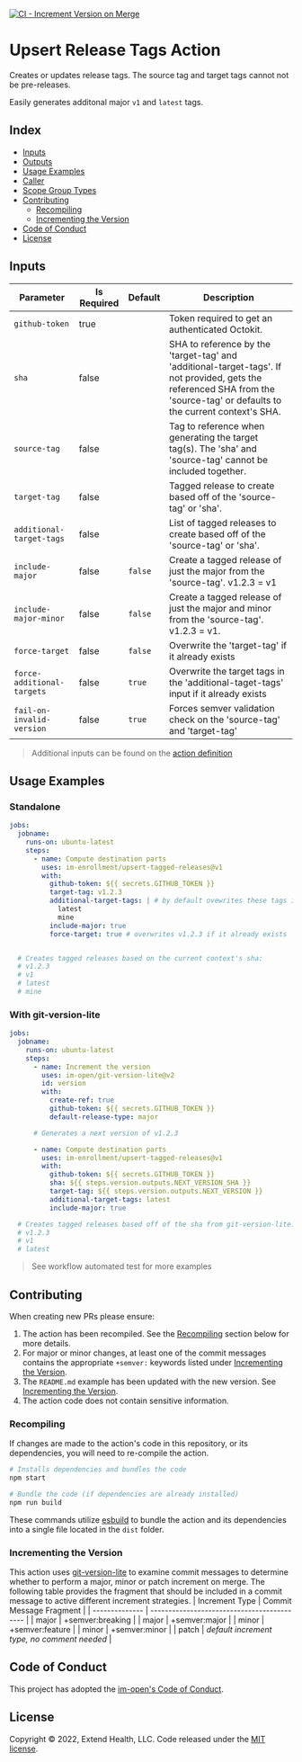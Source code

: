 [![CI - Increment Version on Merge](https://github.com/im-enrollment/upsert-tagged-releases-action/actions/workflows/increment-version-on-merge.yml/badge.svg)](https://github.com/im-enrollment/upsert-tagged-releases-action/actions/workflows/increment-version-on-merge.yml)

# Upsert Release Tags Action

Creates or updates release tags. The source tag and target tags cannot not be pre-releases.

Easily generates additonal major `v1` and `latest` tags.

## Index

- [Inputs](#inputs)
- [Outputs](#outputs)
- [Usage Examples](#usage-examples)
- [Caller](#caller)
- [Scope Group Types](#scope-group-types)
- [Contributing](#contributing)
  - [Recompiling](#recompiling)
  - [Incrementing the Version](#incrementing-the-version)
- [Code of Conduct](#code-of-conduct)
- [License](#license)

## Inputs

| Parameter                  | Is Required | Default | Description                                                                                                                                                                 |
| -------------------------- | ----------- | ------- | --------------------------------------------------------------------------------------------------------------------------------------------------------------------------- |
| `github-token`             | true        |         | Token required to get an authenticated Octokit.                                                                                                                             |
| `sha`                      | false       |         | SHA to reference by the 'target-tag' and 'additional-target-tags'. If not provided, gets the referenced SHA from the 'source-tag' or defaults to the current context's SHA. |
| `source-tag`               | false       |         | Tag to reference when generating the target tag(s). The 'sha' and 'source-tag' cannot be included together.                                                                 |
| `target-tag`               | false       |         | Tagged release to create based off of the 'source-tag' or 'sha'.                                                                                                            |
| `additional-target-tags`   | false       |         | List of tagged releases to create based off of the 'source-tag' or 'sha'.                                                                                                   |
| `include-major`            | false       | `false` | Create a tagged release of just the major from the 'source-tag'. v1.2.3 = v1                                                                                                |
| `include-major-minor`      | false       | `false` | Create a tagged release of just the major and minor from the 'source-tag'. v1.2.3 = v1.                                                                                     |
| `force-target`             | false       | `false` | Overwrite the 'target-tag' if it already exists                                                                                                                             |
| `force-additional-targets` | false       | `true`  | Overwrite the target tags in the 'additional-taget-tags' input if it already exists                                                                                         |
| `fail-on-invalid-version`  | false       | `true`  | Forces semver validation check on the 'source-tag' and 'target-tag'                                                                                                         |

> Additional inputs can be found on the [action definition](https://github.com/im-enrollment/upsert-tagged-releases-action/blob/main/action.yml)

## Usage Examples

### Standalone

```yml
jobs:
  jobname:
    runs-on: ubuntu-latest
    steps:
      - name: Compute destination parts
        uses: im-enrollment/upsert-tagged-releases@v1
        with:
          github-token: ${{ secrets.GITHUB_TOKEN }}
          target-tag: v1.2.3
          additional-target-tags: | # by default ovewrites these tags if already exist
            latest
            mine
          include-major: true
          force-target: true # overwrites v1.2.3 if it already exists


  # Creates tagged releases based on the current context's sha:
  # v1.2.3
  # v1
  # latest
  # mine
```

### With git-version-lite

```yml
jobs:
  jobname:
    runs-on: ubuntu-latest
    steps:
      - name: Increment the version
        uses: im-open/git-version-lite@v2
        id: version
        with:
          create-ref: true
          github-token: ${{ secrets.GITHUB_TOKEN }}
          default-release-type: major

      # Generates a next version of v1.2.3

      - name: Compute destination parts
        uses: im-enrollment/upsert-tagged-releases@v1
        with:
          github-token: ${{ secrets.GITHUB_TOKEN }}
          sha: ${{ steps.version.outputs.NEXT_VERSION_SHA }}
          target-tag: ${{ steps.version.outputs.NEXT_VERSION }}
          additional-target-tags: latest
          include-major: true

  # Creates tagged releases based off of the sha from git-version-lite:
  # v1.2.3
  # v1
  # latest
```

> See workflow automated test for more examples

## Contributing

When creating new PRs please ensure:

1. The action has been recompiled. See the [Recompiling](#recompiling) section below for more details.
2. For major or minor changes, at least one of the commit messages contains the appropriate `+semver:` keywords listed under [Incrementing the Version](#incrementing-the-version).
3. The `README.md` example has been updated with the new version. See [Incrementing the Version](#incrementing-the-version).
4. The action code does not contain sensitive information.

### Recompiling

If changes are made to the action's code in this repository, or its dependencies, you will need to re-compile the action.

```sh
# Installs dependencies and bundles the code
npm start

# Bundle the code (if dependencies are already installed)
npm run build
```

These commands utilize [esbuild](https://esbuild.github.io/getting-started/#bundling-for-node) to bundle the action and
its dependencies into a single file located in the `dist` folder.

### Incrementing the Version

This action uses [git-version-lite] to examine commit messages to determine whether to perform a major, minor or patch increment on merge. The following table provides the fragment that should be included in a commit message to active different increment strategies.
| Increment Type | Commit Message Fragment |
| -------------- | ------------------------------------------- |
| major | +semver:breaking |
| major | +semver:major |
| minor | +semver:feature |
| minor | +semver:minor |
| patch | _default increment type, no comment needed_ |

## Code of Conduct

This project has adopted the [im-open's Code of Conduct](https://github.com/im-open/.github/blob/main/CODE_OF_CONDUCT.md).

## License

Copyright &copy; 2022, Extend Health, LLC. Code released under the [MIT license](LICENSE).

[git-version-lite]: https://github.com/im-open/git-version-lite
